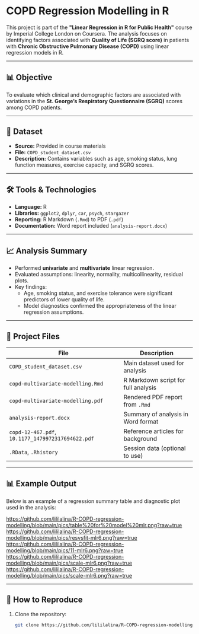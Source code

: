 # COPD Regression Modelling in R

This project is part of the **"Linear Regression in R for Public Health"** course by Imperial College London on Coursera. The analysis focuses on identifying factors associated with **Quality of Life (SGRQ score)** in patients with **Chronic Obstructive Pulmonary Disease (COPD)** using linear regression models in R.

---

## 📊 Objective

To evaluate which clinical and demographic factors are associated with variations in the **St. George’s Respiratory Questionnaire (SGRQ)** scores among COPD patients.

---

## 🧪 Dataset

- **Source:** Provided in course materials
- **File:** `COPD_student_dataset.csv`
- **Description:** Contains variables such as age, smoking status, lung function measures, exercise capacity, and SGRQ scores.

---

## 🛠 Tools & Technologies

- **Language:** R
- **Libraries:** `ggplot2`, `dplyr`, `car`, `psych`, `stargazer`
- **Reporting:** R Markdown (`.Rmd`) to PDF (`.pdf`)
- **Documentation:** Word report included (`analysis-report.docx`)

---

## 📈 Analysis Summary

- Performed **univariate** and **multivariate** linear regression.
- Evaluated assumptions: linearity, normality, multicollinearity, residual plots.
- Key findings:
  - Age, smoking status, and exercise tolerance were significant predictors of lower quality of life.
  - Model diagnostics confirmed the appropriateness of the linear regression assumptions.

---

## 📂 Project Files

| File | Description |
|------|-------------|
| `COPD_student_dataset.csv` | Main dataset used for analysis |
| `copd-multivariate-modelling.Rmd` | R Markdown script for full analysis |
| `copd-multivariate-modelling.pdf` | Rendered PDF report from `.Rmd` |
| `analysis-report.docx` | Summary of analysis in Word format |
| `copd-12-467.pdf`, `10.1177_1479972317694622.pdf` | Reference articles for background |
| `.RData`, `.Rhistory` | Session data (optional to use) |

---

## 📊 Example Output

Below is an example of a regression summary table and diagnostic plot used in the analysis:

https://github.com/lililalina/R-COPD-regression-modelling/blob/main/pics/table%20for%20model%20mlr.png?raw=true
https://github.com/lililalina/R-COPD-regression-modelling/blob/main/pics/resvsfit-mlr6.png?raw=true
https://github.com/lililalina/R-COPD-regression-modelling/blob/main/pics/11-mlr6.png?raw=true
https://github.com/lililalina/R-COPD-regression-modelling/blob/main/pics/scale-mlr6.png?raw=true
https://github.com/lililalina/R-COPD-regression-modelling/blob/main/pics/scale-mlr6.png?raw=true

---

## 🚀 How to Reproduce

1. Clone the repository:
   ```bash
   git clone https://github.com/lililalina/R-COPD-regression-modelling.git
